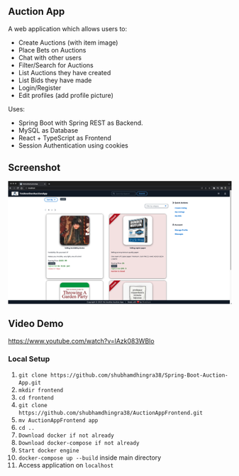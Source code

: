 ## Auction App
A web application which allows users to:
- Create Auctions (with item image)
- Place Bets on Auctions
- Chat with other users
- Filter/Search for Auctions
- List Auctions they have created
- List Bids they have made
- Login/Register
- Edit profiles (add profile picture)



Uses: 
- Spring Boot with Spring REST as Backend. 
- MySQL as Database
- React + TypeScript as Frontend
- Session Authentication using cookies


## Screenshot
![Yet Another Auction App](https://github.com/shubhamdhingra38/Spring-Boot-Auction-App/blob/dev/Screenshot.png)

## Video Demo
https://www.youtube.com/watch?v=lAzk083WBlo


### Local Setup
1. `git clone https://github.com/shubhamdhingra38/Spring-Boot-Auction-App.git`
2. `mkdir frontend`
3. `cd frontend`
4. `git clone https://github.com/shubhamdhingra38/AuctionAppFrontend.git`
5. `mv AuctionAppFrontend app`
6. `cd ..`
7. `Download docker if not already`
8. `Download docker-compose if not already`
9. `Start docker engine`
10. `docker-compose up --build` inside main directory
11. Access application on `localhost`


